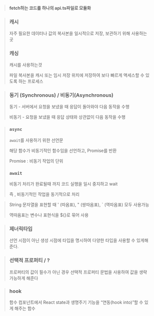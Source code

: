 > #### fetch하는 코드를 하나의 api.ts파일로 모듈화

> ### 캐시
> 자주 필요한 데이터나 값의 복사본을 일시적으로 저장, 보관하기 위해 사용하는 곳 
> ### 캐싱
> 캐시를 사용하는것
> 
> 파일 복사본을 캐시 또는 임시 저장 위치에 저장하여 보다 빠르게 액세스할 수 있도록 하는 프로세스

> ### 동기 (Synchronous) / 비동기(Asynchronous)
> 동기 - 서버에서 요청을 보냈을 때 응답이 돌아와야 다음 동작을 수행
> 
> 비동기 - 요청을 보냈을 때 응답 상태와 상관없이 다음 동작을 수행

> ### `async`
> 
> `await`를 사용하기 위한 선언문
> 
> 해당 함수가 비동기적인 함수임을 선언하고, Promise를 반환
> 
> Promise : 비동기 작업의 단위
> ### `await` 
> 비동기 처리가 완료될때 까지 코드 실행을 일시 중지하고 wait
> 
> 즉 , 비동기적인 작업을 동기적으로 처리

> String 문자열을 표현할 때 ' (따옴표), " (쌍따옴표), ` (역따옴표) 모두 사용가능
> 
> 역따옴표는 변수나 표현식을 ${}로 묶어 사용

> ### 제너릭타입
> 선언 시점이 아닌 생성 시점에 타입을 명시하여 다양한 타입을 사용할 수 있게해준다.

> ### 선택적 프로퍼티 / ?
> 프로퍼티의 값이 필수가 아닌 경우 선택적 프로퍼티 문법을 사용하여 값을 생략가능하게 해준다

> ### hook
> 함수 컴포넌트에서 React state과 생명주기 기능을 “연동(hook into)”할 수 있게 해주는 함수
